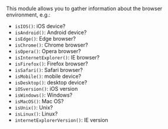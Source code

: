 This module allows you to gather information about the browser environment, e.g.:
- ``isIOS()``: iOS device?
- ``isAndroid()``: Android device?
- ``isEdge()``: Edge browser?
- ``isChrome()``: Chrome browser?
- ``isOpera()``: Opera browser?
- ``isInternetExplorer()``: IE browser?
- ``isFirefox()``: Firefox browser?
- ``isSafari()``: Safari browser?
- ``isMobile()``: mobile device?
- ``isDesktop()``: desktop device?
- ``iOSversion()``: iOS version
- ``isWindows()``: Windows?
- ``isMacOS()``: Mac OS?
- ``isUnix()``: Unix?
- ``isLinux()``: Linux?
- ``internetExplorerVersion()``: IE version